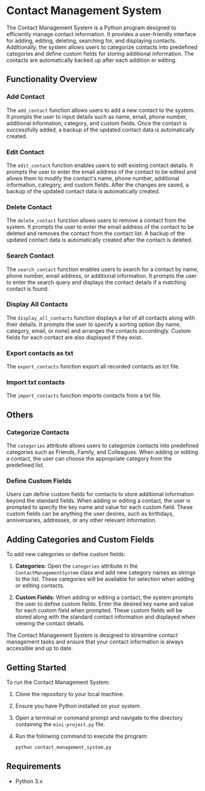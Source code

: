 # Contact Management System

The Contact Management System is a Python program designed to efficiently manage contact information. It provides a user-friendly interface for adding, editing, deleting, searching for, and displaying contacts. Additionally, the system allows users to categorize contacts into predefined categories and define custom fields for storing additional information. The contacts are automatically backed up after each addition er editing.

## Functionality Overview

### Add Contact

The `add_contact` function allows users to add a new contact to the system. It prompts the user to input details such as name, email, phone number, additional information, category, and custom fields. Once the contact is successfully added, a backup of the updated contact data is automatically created.

### Edit Contact

The `edit_contact` function enables users to edit existing contact details. It prompts the user to enter the email address of the contact to be edited and allows them to modify the contact's name, phone number, additional information, category, and custom fields. After the changes are saved, a backup of the updated contact data is automatically created.

### Delete Contact

The `delete_contact` function allows users to remove a contact from the system. It prompts the user to enter the email address of the contact to be deleted and removes the contact from the contact list. A backup of the updated contact data is automatically created after the contact is deleted.

### Search Contact

The `search_contact` function enables users to search for a contact by name, phone number, email address, or additional information. It prompts the user to enter the search query and displays the contact details if a matching contact is found.

### Display All Contacts

The `display_all_contacts` function displays a list of all contacts along with their details. It prompts the user to specify a sorting option (by name, category, email, or none) and arranges the contacts accordingly. Custom fields for each contact are also displayed if they exist.

### Export contacts as txt

The `export_contacts` function export all recorded contacts as tct file.

### Import txt contacts

The `import_contacts` function imports contacts from a txt file.

## Others

### Categorize Contacts

The `categories` attribute allows users to categorize contacts into predefined categories such as Friends, Family, and Colleagues. When adding or editing a contact, the user can choose the appropriate category from the predefined list.

### Define Custom Fields

Users can define custom fields for contacts to store additional information beyond the standard fields. When adding or editing a contact, the user is prompted to specify the key name and value for each custom field. These custom fields can be anything the user desires, such as birthdays, anniversaries, addresses, or any other relevant information.

## Adding Categories and Custom Fields

To add new categories or define custom fields:

1. **Categories:** Open the `categories` attribute in the `ContactManagementSystem` class and add new category names as strings to the list. These categories will be available for selection when adding or editing contacts.

2. **Custom Fields:** When adding or editing a contact, the system prompts the user to define custom fields. Enter the desired key name and value for each custom field when prompted. These custom fields will be stored along with the standard contact information and displayed when viewing the contact details.

The Contact Management System is designed to streamline contact management tasks and ensure that your contact information is always accessible and up to date.

## Getting Started

To run the Contact Management System:

1. Clone the repository to your local machine.
2. Ensure you have Python installed on your system.
3. Open a terminal or command prompt and navigate to the directory containing the `mini-project.py` file.
4. Run the following command to execute the program:

   ```bash
   python contact_management_system.py
   ```

## Requirements

- Python 3.x
